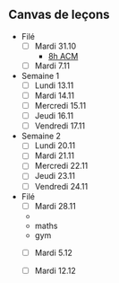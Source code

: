 ## Canvas de leçons

- Filé
	- [ ] Mardi 31.10
		- [8h ACM](https://loindevant.github.io/Stage_P3/ACM/2023-10-31)
	- [ ] Mardi 7.11
- Semaine 1
	- [ ] Lundi 13.11
	- [ ] Mardi 14.11
	- [ ] Mercredi 15.11
	- [ ] Jeudi 16.11
	- [ ] Vendredi 17.11
- Semaine 2
	- [ ] Lundi 20.11
	- [ ] Mardi 21.11
	- [ ] Mercredi 22.11
	- [ ] Jeudi 23.11
	- [ ] Vendredi 24.11
- Filé
	- [ ] Mardi 28.11
	- 
	- maths
	- gym
	- [ ] Mardi 5.12
	- [ ] Mardi 12.12

